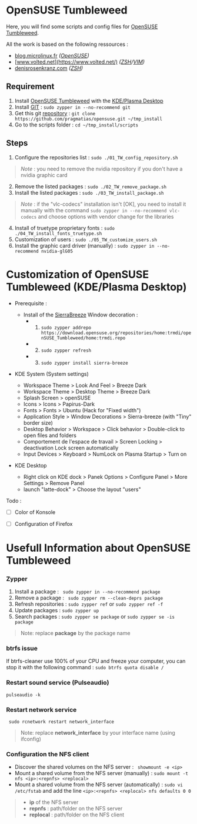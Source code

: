 # OpenSUSE Tumbleweed

Here, you will find some scripts and config files for [OpenSUSE Tumbleweed](https://www.opensuse.org/#Tumbleweed).

All the work is based on the following ressources :
 - [blog.microlinux.fr](https://blog.microlinux.fr) *([OpenSUSE](https://blog.microlinux.fr/tag/opensuse/))*
 - [www.volted.net](https://www.volted.net/) *([ZSH](un-prompt-zsh-au-poil18555.html)/[VIM](https://www.volted.net/un-vimrc-remis-au-propre18752.html))*
 - [denisrosenkranz.com](http://denisrosenkranz.com/installation-et-configuration-de-zsh/) *([ZSH](http://denisrosenkranz.com/installation-et-configuration-de-zsh/))*

## Requirement
 1. Install [OpenSUSE Tumbleweed](https://software.opensuse.org/distributions/tumbleweed) with the [KDE/Plasma Desktop](https://www.kde.org/plasma-desktop)
 2. Install [GIT](https://git-scm.com/) : `sudo zypper in --no-recommend git`
 3. Get this git [repository](https://github.com/pragmatias/opensuse) : `git clone https://github.com/pragmatias/opensuse.git ~/tmp_install`
 4. Go to the scripts folder : `cd ~/tmp_install/scripts`

## Steps
 1. Configure the repositories list : `sudo ./01_TW_config_repository.sh`
> *Note* : you need to remove the nvidia repository if you don't have a nvidia graphic card
 2. Remove the listed packages : `sudo ./02_TW_remove_package.sh`
 3. Install the listed packages : `sudo ./03_TW_install_package.sh`
> *Note* : if the "vlc-codecs" installation isn't [OK], you need to install it manually with the command `sudo zypper in --no-recommend vlc-codecs` and choose options with vendor change for the libraries
 4. Install of truetype proprietary fonts : `sudo ./04_TW_install_fonts_truetype.sh`
 5. Customization of users : `sudo ./05_TW_customize_users.sh` 
 6. Install the graphic card driver (manually) : `sudo zypper in --no-recommend nvidia-glG05`

# Customization of OpenSUSE Tumbleweed (KDE/Plasma Desktop)
- Prerequisite : 
	- Install of the [SierraBreeze](https://github.com/ishovkun/SierraBreeze) Window decoration :
		- 1. `sudo zypper addrepo https://download.opensuse.org/repositories/home:trmdi/openSUSE_Tumbleweed/home:trmdi.repo`
		-  2. `sudo zypper refresh`
		-  3. `sudo zypper install sierra-breeze`


- KDE System (System settings)
	-	Workspace Theme > Look And Feel > Breeze Dark
	-	Workspace Theme > Desktop Theme > Breeze Dark
	-	Splash Screen > openSUSE
	-   Icons > Icons > Papirus-Dark
	-	Fonts > Fonts > Ubuntu (Hack for "Fixed  width")
	-	Application Style > Window Decorations > Sierra-breeze (with "Tiny" border size)
	-	Desktop Behavior > Workspace > Click behavior > Double-click to open files and folders
	-	Comportement de l'espace de travail > Screen Locking > deactivation Lock screen automatically
	-	Input Devices > Keyboard > NumLock on Plasma Startup > Turn on


- KDE Desktop
	- 	Right click on KDE dock > Panek Options >  Configure Panel >  More Settings > Remove Panel
	-	launch "latte-dock" > Choose the layout "users"

Todo :
 - [ ] Color of Konsole
 - [ ] Configuration of Firefox


# Usefull Information about OpenSUSE Tumbleweed
### Zypper
 1. Install a package : ` sudo zypper in --no-recommend package`
 2. Remove a package : ` sudo zypper rm --clean-deprs package`
 3. Refresh repositories : `sudo zypper ref` or `sudo zypper ref -f`
 4. Update packages : `sudo zypper up`
 5. Search packages : `sudo zypper se package` or `sudo zypper se -is package`
> Note: replace **package** by the package name
### btrfs issue
If btrfs-cleaner use 100% of your CPU and freeze your computer, you can stop it with the following command :
`sudo btrfs quota disable /`
### Restart sound service (Pulseaudio)
`pulseaudio -k`
### Restart network service 
` sudo rcnetwork restart network_interface`
> Note: replace **network_interface** by your interface name (using ifconfig)
### Configuration the NFS client
 - Discover the shared volumes on the NFS server : ` showmount -e <ip>`
 - Mount a shared volume from the NFS server (manually) : `sudo mount -t nfs <ip>:<repnfs> <replocal>`
 - Mount a shared volume from the NFS server (automatically) : `sudo vi /etc/fstab` and add the line `<ip>:<repnfs> <replocal> nfs defaults 0 0`
> - **ip** of the NFS server
> - **repnfs** : path/folder on the NFS server
> - **replocal** : path/folder on the NFS client
